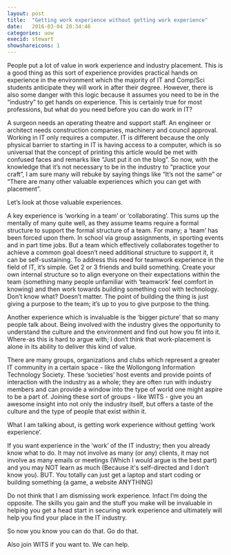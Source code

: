 ```yaml
---
layout: post
title:  "Getting work experience without getting work experience"
date:   2016-03-04 20:34:46
categories: uow
execid: stewart
showshareicons: 1
---
```

People put a lot of value in work experience and industry placement. This is a good thing as this sort of experience provides practical hands on experience in the environment which the majority of IT and Comp/Sci students anticipate they will work in after their degree.
However, there is also some danger with this logic because it assumes you need to be in the “industry” to get hands on experience. This is certainly true for most professions, but what do you need before you can do work in IT?

A surgeon needs an operating theatre and support staff. An engineer or architect needs construction companies, machinery and council approval. Working in IT only requires a computer.
IT is different because the only physical barrier to starting in IT is having access to a computer, which is so universal that the concept of printing this article would be met with confused faces and remarks like “Just put it on the blog”.
So now, with the knowledge that it’s not necessary to be in the industry to “practice your craft”, I am sure many will rebuke by saying things like “It’s not the same” or “There are many other valuable experiences which you can get with placement”.

Let’s look at those valuable experiences.

A key experience is ‘working in a team’ or ‘collaborating’. This sums up the mentally of many quite well, as they assume teams require a formal structure to support the formal structure of a team. For many; a ‘team’ has been forced upon them. In school via group assignments, in sporting events and in part time jobs. But a team which effectively collaborates together to achieve a common goal doesn’t need additional structure to support it, it can be self-sustaining. To address this need for teamwork experience in the field of IT, it’s simple. Get 2 or 3 friends and build something. Create your own internal structure so to align everyone on their expectations within the team (something many people unfamiliar with ‘teamwork’ feel comfort in knowing) and then work towards building something cool with technology. Don’t know what? Doesn’t matter. The point of building the thing is just giving a purpose to the team; it’s up to you to give purpose to the thing.

Another experience which is invaluable is the ‘bigger picture’ that so many people talk about. Being involved with the industry gives the opportunity to understand the culture and the environment and find out how you fit into it. Where-as this is hard to argue with; I don’t think that work-placement is alone in its ability to deliver this kind of value.

There are many groups, organizations and clubs which represent a greater IT community in a certain space - like the Wollongong Information Technology Society. These ‘societies’ host events and provide points of interaction with the industry as a whole; they are often run with industry members and can provide a window into the type of world one might aspire to be a part of. Joining these sort of groups - like WITS - give you an awesome insight into not only the industry itself, but offers a taste of the culture and the type of people that exist within it.

What I am talking about, is getting work experience without getting ‘work experience’.

If you want experience in the ‘work’ of the IT industry; then you already know what to do. It may not involve as many (or any) clients, it may not involve as many emails or meetings (Which I would argue is the best part) and you may NOT learn as much (Because it's self-directed and I don’t know you). BUT.
You totally can just get a laptop and start coding or building something (a game, a website ANYTHING)

Do not think that I am dismissing work experience. Infact I’m doing the opposite. 
The skills you gain and the stuff you make will be invaluable in helping you get a head start in securing work experience and ultimately will help you find your place in the IT industry.

So now you know you can do that. Go do that.

Also join WITS if you want to. We can help.
